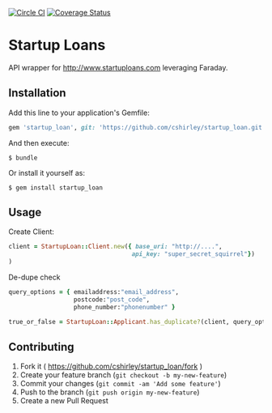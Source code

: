 [![Circle CI](https://circleci.com/gh/cshirley/startup_loan.svg?style=svg)](https://circleci.com/gh/cshirley/startup_loan)
[![Coverage Status](https://coveralls.io/repos/cshirley/startup_loan/badge.svg?branch=master)](https://coveralls.io/r/cshirley/startup_loan?branch=master)
# Startup Loans

API wrapper for http://www.startuploans.com leveraging Faraday.



## Installation

Add this line to your application's Gemfile:

```ruby
gem 'startup_loan', git: 'https://github.com/cshirley/startup_loan.git'
```

And then execute:

    $ bundle

Or install it yourself as:

    $ gem install startup_loan

## Usage

Create Client:

```ruby
client = StartupLoan::Client.new({ base_uri: "http://....",
                                  api_key: "super_secret_squirrel"})
)
```
De-dupe check
```ruby
query_options = { emailaddress:"email_address",
                  postcode:"post_code",
                  phone_number:"phonenumber" }

true_or_false = StartupLoan::Applicant.has_duplicate?(client, query_options)
```


## Contributing

1. Fork it ( https://github.com/cshirley/startup_loan/fork )
2. Create your feature branch (`git checkout -b my-new-feature`)
3. Commit your changes (`git commit -am 'Add some feature'`)
4. Push to the branch (`git push origin my-new-feature`)
5. Create a new Pull Request
